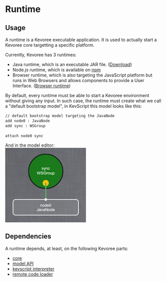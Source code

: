 # Runtime
## Usage
A runtime is a Kevoree executable application. It is used to actually start a Kevoree core targetting a specific platform.  

Currently, Kevoree has 3 runtimes:
 - Java runtime, which is an executable JAR file. ([Download](http://oss.sonatype.org/service/local/artifact/maven/redirect?r=public&g=org.kevoree.platform&a=org.kevoree.platform.standalone&v=RELEASE))
 - Node.js runtime, which is available on [npm](https://www.npmjs.com/package/kevoree-nodejs-runtime)
 - Browser runtime, which is also targeting the JavaScript platform but runs in Web Browsers and allows components to provide a User Interface. ([Browser runtime](http://runjs.kevoree.org))


By default, every runtime must be able to start a Kevoree environment without giving any input.  In such case, the runtime must create what we call a "default bootstrap model", in KevScript this model looks like this:
```
// default bootstrap model targeting the JavaNode
add node0 : JavaNode
add sync : WSGroup

attach node0 sync
```

And in the model editor:  
![Bootstrap model](../img/javanode_bootstrap.png)



## Dependencies
A runtime depends, at least, on the following Kevoree parts:
 * [core](core.md)
 * [model API](model.md)
 * [kevscript interpreter](kevscript.md)
 * [remote code loader](remote_code_loader.md)
